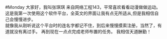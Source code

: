 #Monday
大家好，我叫张琪琪
来自网络工程143，平常喜欢看看动漫做做运动。
这是我第一次使用这个软件平台，全英文的界面让我有点无所适从,但是我相信自己会慢慢进步。\
就像我从刚听说这个平台时的连名字都记不住，到后来慢慢摸索注册，当然了，有道就没有离过手。
再到现在一点点完成老师布置的任务。
我相信天道酬勤！
